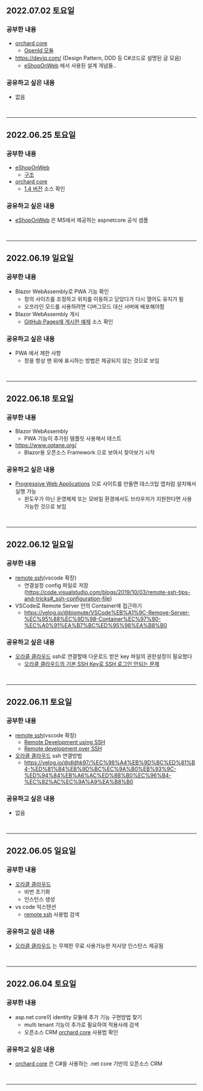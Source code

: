 ## 2022.07.02 토요일
### 공부한 내용
- [orchard core](https://orchardcore.net/)
    + [OpenId 모듈](https://docs.orchardcore.net/en/latest/docs/reference/modules/OpenId/)
- https://deviq.com/ (Design Pattern, DDD 등 C#코드로 설명된 글 모음)
    + [eShopOnWeb](https://github.com/dotnet-architecture/eShopOnWeb) 에서 사용된 설계 개념들..
### 공유하고 싶은 내용
- 없음
<br>

---

## 2022.06.25 토요일
### 공부한 내용
- [eShopOnWeb](https://github.com/dotnet-architecture/eShopOnWeb) 
    + [구조](https://github.com/dotnet-architecture/eShopOnWeb/wiki/Getting-Started-for-Beginners#solution-structure)
- [orchard core](https://orchardcore.net/)
    + [1.4 버전](https://github.com/OrchardCMS/OrchardCore/tree/v1.4.0) 소스 확인
### 공유하고 싶은 내용
- [eShopOnWeb](https://github.com/dotnet-architecture/eShopOnWeb) 은 MS에서 제공하는 aspnetcore 공식 샘플
<br>

---

## 2022.06.19 일요일
### 공부한 내용
- Blazor WebAssembly로 PWA 기능 확인
    + 창의 사이즈를 조정하고 위치를 이동하고 닫았다가 다시 열어도 유지가 됨
    + 오프라인 모드를 사용하려면 디버그모드 대신 서버에 배포해야함
- Blazor WebAssembly 게시
    + [GitHub Pages에 게시한 예제](https://github.com/SteveSandersonMS/BlazorOnGitHubPages) 소스 확인
### 공유하고 싶은 내용
- PWA 에서 제한 사항
    + 창을 항상 맨 위에 표시하는 방법은 제공되지 않는 것으로 보임
<br>

---

## 2022.06.18 토요일
### 공부한 내용
- Blazor WebAssembly
    + PWA 기능이 추가된 템플릿 사용해서 테스트
- https://www.oqtane.org/
    + Blazor용 오픈소스 Framework 으로 보여서 찾아보기 시작
### 공유하고 싶은 내용
- [Progressive Web Applications](https://ko.wikipedia.org/wiki/%ED%94%84%EB%A1%9C%EA%B7%B8%EB%A0%88%EC%8B%9C%EB%B8%8C_%EC%9B%B9_%EC%95%A0%ED%94%8C%EB%A6%AC%EC%BC%80%EC%9D%B4%EC%85%98) 으로 사이트를 만들면 데스크탑 앱처럼 설치해서 실행 가능
    + 윈도우가 아닌 운영체제 또는 모바일 환경에서도 브라우저가 지원한다면 사용 가능한 것으로 보임
<br>

---

## 2022.06.12 일요일
### 공부한 내용
- [remote ssh](https://marketplace.visualstudio.com/items?itemName=ms-vscode-remote.remote-ssh)(vscode 확장)
    + 연결설정 config 파일로 저장(https://code.visualstudio.com/blogs/2019/10/03/remote-ssh-tips-and-tricks#_ssh-configuration-file)
- VSCode로 Remote Server 안의 Container에 접근하기
    + https://velog.io/@bismute/VSCode%EB%A1%9C-Remove-Server-%EC%95%88%EC%9D%98-Container%EC%97%90-%EC%A0%91%EA%B7%BC%ED%95%98%EA%B8%B0 
### 공유하고 싶은 내용
- [오라클 클라우드](https://cloud.oracle.com/) ssh로 연결할때 다운로드 받은 key 파일의 권한설정이 필요했다
    + [오라클 클라우드의 기본 SSH Key로 SSH 로그인 안되는 문제](https://blogger.pe.kr/860)
<br>

---

## 2022.06.11 토요일
### 공부한 내용
- [remote ssh](https://marketplace.visualstudio.com/items?itemName=ms-vscode-remote.remote-ssh)(vscode 확장)
    + [Remote Development using SSH](https://code.visualstudio.com/docs/remote/ssh)
    + [Remote development over SSH](https://code.visualstudio.com/docs/remote/ssh-tutorial)
- [오라클 클라우드](https://cloud.oracle.com/) ssh 연결방법
    + https://velog.io/@dldhk97/%EC%98%A4%EB%9D%BC%ED%81%B4-%ED%81%B4%EB%9D%BC%EC%9A%B0%EB%93%9C-%ED%94%84%EB%A6%AC%ED%8B%B0%EC%96%B4-%EC%82%AC%EC%9A%A9%EA%B8%B0
### 공유하고 싶은 내용
- 없음
<br>

---

## 2022.06.05 일요일
### 공부한 내용
- [오라클 클라우드](https://cloud.oracle.com/)
    + 비번 초기화
    + 인스턴스 생성
- vs code 익스텐션
    + [remote ssh](https://marketplace.visualstudio.com/items?itemName=ms-vscode-remote.remote-ssh) 사용법 검색
### 공유하고 싶은 내용
- [오라클 클라우드](https://cloud.oracle.com/) 는 무제한 무료 사용가능한 저사양 인스턴스 제공됨
<br>

---

## 2022.06.04 토요일
### 공부한 내용
- asp.net core의 identity 모듈에 추가 기능 구현방법 찾기
    + multi tenant 기능이 추가로 필요하여 적용사례 검색
    + 오픈소스 CRM [orchard core](https://orchardcore.net/) 사용법 확인
### 공유하고 싶은 내용
- [orchard core](https://orchardcore.net/) 은 C#을 사용하는 .net core 기반의 오픈소스 CRM
<br>

---

